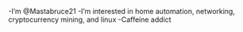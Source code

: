 -I’m @Mastabruce21
-I’m interested in home automation, networking, cryptocurrency mining, and linux
-Caffeine addict
<!---
Mastabruce21/Mastabruce21 is a ✨ special ✨ repository because its `README.md` (this file) appears on your GitHub profile.
You can click the Preview link to take a look at your changes.
--->
